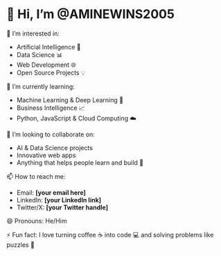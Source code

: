 # 👋 Hi, I’m @AMINEWINS2005  

👀 I’m interested in:  
- Artificial Intelligence 🤖  
- Data Science 📊  
- Web Development 🌐  
- Open Source Projects 💡  

🌱 I’m currently learning:  
- Machine Learning & Deep Learning 🧠  
- Business Intelligence 📈  
- Python, JavaScript & Cloud Computing ☁️  

💞️ I’m looking to collaborate on:  
- AI & Data Science projects  
- Innovative web apps  
- Anything that helps people learn and build 🚀  

📫 How to reach me:  
- Email: **[your email here]**  
- LinkedIn: **[your LinkedIn link]**  
- Twitter/X: **[your Twitter handle]**  

😄 Pronouns: He/Him  

⚡ Fun fact: I love turning coffee ☕ into code 💻 and solving problems like puzzles 🧩  


<!---
AMINEWINS2005/AMINEWINS2005 is a ✨ special ✨ repository because its `README.md` (this file) appears on your GitHub profile.
You can click the Preview link to take a look at your changes.
--->
